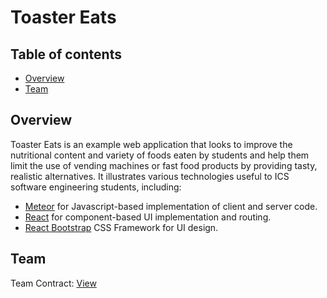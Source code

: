 # Toaster Eats

## Table of contents

* [Overview](#overview)
* [Team](#team)

## Overview

Toaster Eats is an example web application that looks to improve the nutritional content and variety of foods eaten by students and help them limit the use of vending machines or fast food products by providing tasty, realistic alternatives. It illustrates various technologies useful to ICS software engineering students, including:

* [Meteor](https://www.meteor.com/) for Javascript-based implementation of client and server code.
* [React](https://reactjs.org/) for component-based UI implementation and routing.
* [React Bootstrap](https://react-bootstrap.github.io/) CSS Framework for UI design.


## Team

Team Contract: [View](https://docs.google.com/document/d/1n0IWih1ujnwyixrOLsx8WL_5SpSu6oZ7mWP9MzyGwqM/edit?usp=sharing)
